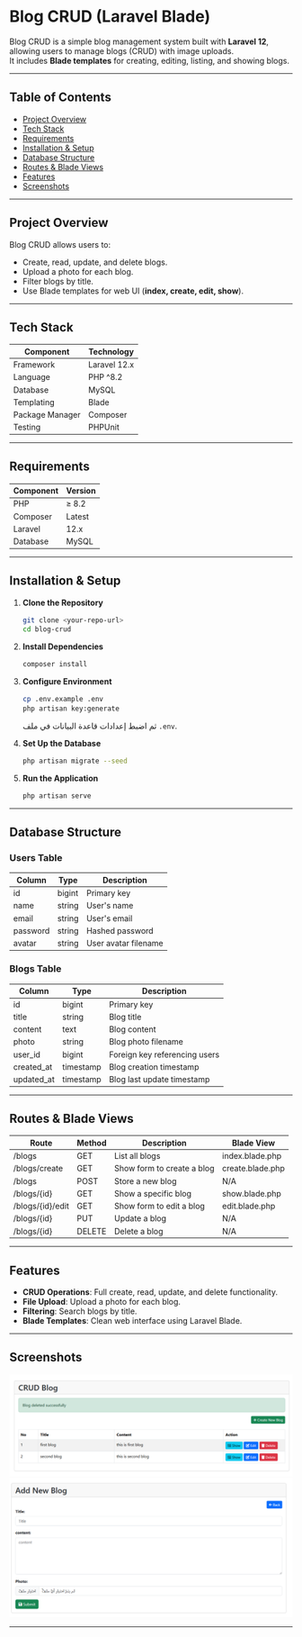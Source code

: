 # Blog CRUD (Laravel Blade)

Blog CRUD is a simple blog management system built with **Laravel 12**, allowing users to manage blogs (CRUD) with image uploads.  
It includes **Blade templates** for creating, editing, listing, and showing blogs.

---

## Table of Contents

-   [Project Overview](#project-overview)
-   [Tech Stack](#tech-stack)
-   [Requirements](#requirements)
-   [Installation & Setup](#installation--setup)
-   [Database Structure](#database-structure)
-   [Routes & Blade Views](#routes--blade-views)
-   [Features](#features)
-   [Screenshots](#screenshots)

---

## Project Overview

Blog CRUD allows users to:

-   Create, read, update, and delete blogs.
-   Upload a photo for each blog.
-   Filter blogs by title.
-   Use Blade templates for web UI (**index, create, edit, show**).

---

## Tech Stack

| Component       | Technology   |
| --------------- | ------------ |
| Framework       | Laravel 12.x |
| Language        | PHP ^8.2     |
| Database        | MySQL        |
| Templating      | Blade        |
| Package Manager | Composer     |
| Testing         | PHPUnit      |

---

## Requirements

| Component | Version |
| --------- | ------- |
| PHP       | ≥ 8.2   |
| Composer  | Latest  |
| Laravel   | 12.x    |
| Database  | MySQL   |

---

## Installation & Setup

1. **Clone the Repository**

    ```bash
    git clone <your-repo-url>
    cd blog-crud
    ```

2. **Install Dependencies**

    ```bash
    composer install
    ```

3. **Configure Environment**

    ```bash
    cp .env.example .env
    php artisan key:generate
    ```

    ثم اضبط إعدادات قاعدة البيانات في ملف `.env`.

4. **Set Up the Database**

    ```bash
    php artisan migrate --seed
    ```

5. **Run the Application**
    ```bash
    php artisan serve
    ```

---

## Database Structure

### Users Table

| Column   | Type   | Description          |
| -------- | ------ | -------------------- |
| id       | bigint | Primary key          |
| name     | string | User's name          |
| email    | string | User's email         |
| password | string | Hashed password      |
| avatar   | string | User avatar filename |

### Blogs Table

| Column     | Type      | Description                   |
| ---------- | --------- | ----------------------------- |
| id         | bigint    | Primary key                   |
| title      | string    | Blog title                    |
| content    | text      | Blog content                  |
| photo      | string    | Blog photo filename           |
| user_id    | bigint    | Foreign key referencing users |
| created_at | timestamp | Blog creation timestamp       |
| updated_at | timestamp | Blog last update timestamp    |

---

## Routes & Blade Views

| Route            | Method | Description                | Blade View       |
| ---------------- | ------ | -------------------------- | ---------------- |
| /blogs           | GET    | List all blogs             | index.blade.php  |
| /blogs/create    | GET    | Show form to create a blog | create.blade.php |
| /blogs           | POST   | Store a new blog           | N/A              |
| /blogs/{id}      | GET    | Show a specific blog       | show.blade.php   |
| /blogs/{id}/edit | GET    | Show form to edit a blog   | edit.blade.php   |
| /blogs/{id}      | PUT    | Update a blog              | N/A              |
| /blogs/{id}      | DELETE | Delete a blog              | N/A              |

---

## Features

-   **CRUD Operations**: Full create, read, update, and delete functionality.
-   **File Upload**: Upload a photo for each blog.
-   **Filtering**: Search blogs by title.
-   **Blade Templates**: Clean web interface using Laravel Blade.

---

## Screenshots

![Blog Index](images/blog-index.png)
![Add Blog](images/add-blog.png)

---
